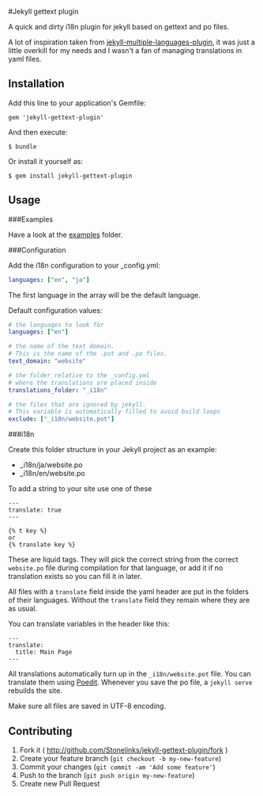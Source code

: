 #Jekyll gettext plugin

A quick and dirty i18n plugin for jekyll based on gettext and po files.  



A lot of inspiration taken from [jekyll-multiple-languages-plugin](https://github.com/screeninteraction/jekyll-multiple-languages-plugin), it was just a little overkill for my needs and I wasn't a fan of managing translations in yaml files.

## Installation

Add this line to your application's Gemfile:

    gem 'jekyll-gettext-plugin'

And then execute:

    $ bundle

Or install it yourself as:

    $ gem install jekyll-gettext-plugin

## Usage

###Examples

Have a look at the [examples](examples) folder.

###Configuration

Add the i18n configuration to your _config.yml:

```yaml	
languages: ["en", "ja"]
```

The first language in the array will be the default language.

Default configuration values:

```yaml
# the languages to look for
languages: ["en"]

# the name of the text domain.
# This is the name of the .pot and .po files.
text_domain: "website"

# the folder relative to the _config.yml
# where the translations are placed inside
translations_folder: "_i18n"

# the files that are ignored by jekyll.
# This variable is automatically filled to avoid build loops
exclude: ["_i18n/website.pot"]
```

###i18n

Create this folder structure in your Jekyll project as an example:

- _i18n/ja/website.po
- _i18n/en/website.po

To add a string to your site use one of these

```liquid	
---
translate: true
---

{% t key %}
or 
{% translate key %}
```
	
These are liquid tags. They will pick the correct string from the correct `website.po` file during compilation for that language, or add it if no translation exists so you can fill it in later.

All files with a `translate` field inside the yaml header are put in the folders of their languages.
Without the `translate` field they remain where they are as usual.

You can translate variables in the header like this:

```liquid	
---
translate:
  title: Main Page
---
```

All translations automatically turn up in the `_i18n/website.pot` file.
You can translate them using [Poedit](https://poedit.net/download).
Whenever you save the po file, a `jekyll serve` rebuilds the site.

Make sure all files are saved in UTF-8 encoding.

## Contributing

1. Fork it ( http://github.com/Stonelinks/jekyll-gettext-plugin/fork )
2. Create your feature branch (`git checkout -b my-new-feature`)
3. Commit your changes (`git commit -am 'Add some feature'`)
4. Push to the branch (`git push origin my-new-feature`)
5. Create new Pull Request
